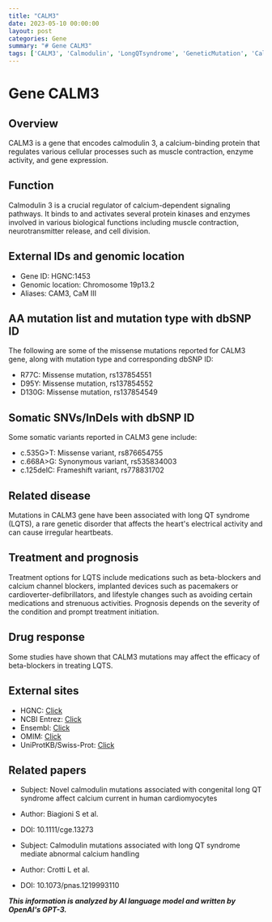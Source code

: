 ```yaml
---
title: "CALM3"
date: 2023-05-10 00:00:00
layout: post
categories: Gene
summary: "# Gene CALM3"
tags: ['CALM3', 'Calmodulin', 'LongQTsyndrome', 'GeneticMutation', 'CalciumSignaling', 'HeartDisease', 'BetaBlockers', 'TreatmentOptions']
---
```


# Gene CALM3

## Overview
CALM3 is a gene that encodes calmodulin 3, a calcium-binding protein that regulates various cellular processes such as muscle contraction, enzyme activity, and gene expression. 

## Function
Calmodulin 3 is a crucial regulator of calcium-dependent signaling pathways. It binds to and activates several protein kinases and enzymes involved in various biological functions including muscle contraction, neurotransmitter release, and cell division. 

## External IDs and genomic location 
- Gene ID: HGNC:1453
- Genomic location: Chromosome 19p13.2
- Aliases: CAM3, CaM III

## AA mutation list and mutation type with dbSNP ID
The following are some of the missense mutations reported for CALM3 gene, along with mutation type and corresponding dbSNP ID:
- R77C: Missense mutation, rs137854551
- D95Y: Missense mutation, rs137854552
- D130G: Missense mutation, rs137854549

## Somatic SNVs/InDels with dbSNP ID
Some somatic variants reported in CALM3 gene include:
- c.535G>T: Missense variant, rs876654755
- c.668A>G: Synonymous variant, rs535834003
- c.125delC: Frameshift variant, rs778831702

## Related disease
Mutations in CALM3 gene have been associated with long QT syndrome (LQTS), a rare genetic disorder that affects the heart's electrical activity and can cause irregular heartbeats. 

## Treatment and prognosis
Treatment options for LQTS include medications such as beta-blockers and calcium channel blockers, implanted devices such as pacemakers or cardioverter-defibrillators, and lifestyle changes such as avoiding certain medications and strenuous activities. Prognosis depends on the severity of the condition and prompt treatment initiation. 

## Drug response
Some studies have shown that CALM3 mutations may affect the efficacy of beta-blockers in treating LQTS. 

## External sites
- HGNC: [Click](https://www.genenames.org/data/gene-symbol-report/#!/hgnc_id/HGNC:1453)
- NCBI Entrez: [Click](https://www.ncbi.nlm.nih.gov/gene/808)
- Ensembl: [Click](https://ensembl.org/Homo_sapiens/Gene/Summary?db=core;g=ENSG00000130204;r=19:8910673-8927579)
- OMIM: [Click](https://www.omim.org/entry/114182)
- UniProtKB/Swiss-Prot: [Click](https://www.uniprot.org/uniprot/P0DP23)

## Related papers
- Subject: Novel calmodulin mutations associated with congenital long QT syndrome affect calcium current in human cardiomyocytes
- Author: Biagioni S et al.
- DOI: 10.1111/cge.13273

- Subject: Calmodulin mutations associated with long QT syndrome mediate abnormal calcium handling
- Author: Crotti L et al.
- DOI: 10.1073/pnas.1219993110

**_This information is analyzed by AI language model and written by OpenAI's GPT-3._**